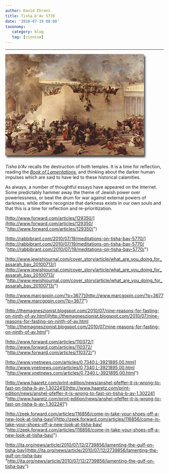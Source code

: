 ```yaml
---
author: David Ehrens
title: Tisha b'Av 5770
date: '2010-07-19 08:00'
taxonomy:
   category: blog
   tag: [zionism]
---
```

---

[![Destruction of the temple](9avpic1.jpg "Destruction of the temple")](9avpic1.jpg)

_Tisha b'Av_ recalls the destruction of both temples. It is a time for reflection, reading the _[Book of Lamentations](http://www.mechon-mamre.org/p/pt/pt3201.htm)_, and thinking about the darker human impulses which are said to have led to these historical calamities.

As always, a number of thoughtful essays have appeared on the internet. Some predictably hammer away the theme of Jewish power over powerlessness, or beat the drum for war against external powers of darkness, while others recognize that darkness exists in our own souls and that this is a time for reflection and re-prioritization.

[http://www.forward.com/articles/129350/](http://www.forward.com/articles/129350/ "http://www.forward.com/articles/129350/")

[http://rabbibrant.com/2010/07/19/meditations-on-tisha-bav-5770/](http://rabbibrant.com/2010/07/19/meditations-on-tisha-bav-5770/ "http://rabbibrant.com/2010/07/19/meditations-on-tisha-bav-5770/")

[http://www.jewishjournal.com/cover_story/article/what_are_you_doing_for_assarah_bav_20100713/](http://www.jewishjournal.com/cover_story/article/what_are_you_doing_for_assarah_bav_20100713/ "http://www.jewishjournal.com/cover_story/article/what_are_you_doing_for_assarah_bav_20100713/")

[http://www.marcgopin.com/?p=3677](http://www.marcgopin.com/?p=3677 "http://www.marcgopin.com/?p=3677")

[http://themagneszionist.blogspot.com/2010/07/nine-reasons-for-fasting-on-ninth-of-av.html](http://themagneszionist.blogspot.com/2010/07/nine-reasons-for-fasting-on-ninth-of-av.html "http://themagneszionist.blogspot.com/2010/07/nine-reasons-for-fasting-on-ninth-of-av.html")

[http://www.forward.com/articles/110372/](http://www.forward.com/articles/110372/ "http://www.forward.com/articles/110372/")

[http://www.ynetnews.com/articles/0,7340,L-3921895,00.html](http://www.ynetnews.com/articles/0,7340,L-3921895,00.html "http://www.ynetnews.com/articles/0,7340,L-3921895,00.html")

[http://www.haaretz.com/print-edition/news/anshel-pfeffer-it-is-wrong-to-fast-on-tisha-b-av-1.302241](http://www.haaretz.com/print-edition/news/anshel-pfeffer-it-is-wrong-to-fast-on-tisha-b-av-1.302241 "http://www.haaretz.com/print-edition/news/anshel-pfeffer-it-is-wrong-to-fast-on-tisha-b-av-1.302241")

[http://zeek.forward.com/articles/116856/come-in-take-your-shoes-off-a-new-look-at-tisha-bav/](http://zeek.forward.com/articles/116856/come-in-take-your-shoes-off-a-new-look-at-tisha-bav/ "http://zeek.forward.com/articles/116856/come-in-take-your-shoes-off-a-new-look-at-tisha-bav/")

[http://jta.org/news/article/2010/07/12/2739856/lamenting-the-gulf-on-tisha-bav](http://jta.org/news/article/2010/07/12/2739856/lamenting-the-gulf-on-tisha-bav "http://jta.org/news/article/2010/07/12/2739856/lamenting-the-gulf-on-tisha-bav")

